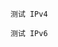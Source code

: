 <code src='../examples/is_valid_ipv4.test.ts'>测试 IPv4</code>

<code src='../examples/is_valid_ipv6.test.ts'>测试 IPv6</code>

